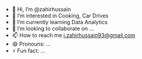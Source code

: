 - 👋 Hi, I’m @zahirhussain
- 👀 I’m interested in Cooking, Car Drives
- 🌱 I’m currently learning Data Analytics
- 💞️ I’m looking to collaborate on ...
- 📫 How to reach me i.zahirhussain93@gmail.com
- 😄 Pronouns: ...
- ⚡ Fun fact: ...

<!---
zahirhussain-93/zahirhussain-93 is a ✨ special ✨ repository because its `README.md` (this file) appears on your GitHub profile.
You can click the Preview link to take a look at your changes.
--->
